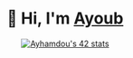 <!-- ### Hi there 👋-->
<h1 align="center">👋 Hi, I'm <a href="https://www.linkedin.com/in/ayoub-hamdoun/" target="_blank"> Ayoub </a> </h1>
<!-- <h3 align="center"> <img src="https://readme-typing-svg.herokuapp.com?font=Fira+Code&weight=700&pause=1000&random=false&width=435&lines=Software+engineer+student;Full+stack+devlopper" alt="Typing SVG" /> -->
</h3>
<!--
<a href="https://github.com/oakoudad/badge42"><img src="https://badge.mediaplus.ma/kettlebells/ayhamdou" alt="ayhamdou's 42 stats" /></a>
-->
<div align="center">
<a href="https://github.com/oakoudad/badge42"><img src="https://badge.mediaplus.ma/darkblue/Ayhamdou" alt="Ayhamdou's 42 stats" /></a>
</div>
<!--
**Ayoub-hamdoun/Ayoub-hamdoun** is a ✨ _special_ ✨ repository because its `README.md` (this file) appears on your GitHub profile.

Here are some ideas to get you started:

- 🔭 I’m currently working on ...
- 🌱 I’m currently learning ...
- 👯 I’m looking to collaborate on ...
- 🤔 I’m looking for help with ...
- 💬 Ask me about ...
- 📫 How to reach me: ...
- 😄 Pronouns: ...
- ⚡ Fun fact: ...
-->
